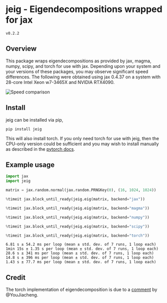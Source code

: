 # jeig - Eigendecompositions wrapped for jax
`v0.2.2`

## Overview

This package wraps eigendecompositions as provided by jax, magma, numpy, scipy, and torch for use with jax. Depending upon your system and your versions of these packages, you may observe significant speed differences. The following were obtained using jax 0.4.37 on a system with 28-core Intel Xeon w7-3465X and NVIDIA RTX4090.

![Speed comparison](https://github.com/mfschubert/jeig/blob/main/docs/speed.png?raw=true)

## Install
jeig can be installed via pip,
```
pip install jeig
```
This will also install torch. If you only need torch for use with jeig, then the CPU-only version could be sufficient and you may wish to install manually as described in the [pytorch docs](https://pytorch.org/get-started/locally/).

## Example usage

```python
import jax
import jeig

matrix = jax.random.normal(jax.random.PRNGKey(0), (16, 1024, 1024))

%timeit jax.block_until_ready(jeig.eig(matrix, backend="jax"))

%timeit jax.block_until_ready(jeig.eig(matrix, backend="magma"))

%timeit jax.block_until_ready(jeig.eig(matrix, backend="numpy"))

%timeit jax.block_until_ready(jeig.eig(matrix, backend="scipy"))

%timeit jax.block_until_ready(jeig.eig(matrix, backend="torch"))
```
```
6.81 s ± 54.2 ms per loop (mean ± std. dev. of 7 runs, 1 loop each)
1min 15s ± 1.35 s per loop (mean ± std. dev. of 7 runs, 1 loop each)
28.6 s ± 341 ms per loop (mean ± std. dev. of 7 runs, 1 loop each)
14.8 s ± 396 ms per loop (mean ± std. dev. of 7 runs, 1 loop each)
1.43 s ± 77.7 ms per loop (mean ± std. dev. of 7 runs, 1 loop each)
```

## Credit
The torch implementation of eigendecomposition is due to a [comment](https://github.com/google/jax/issues/10180#issuecomment-1092098074) by @YouJiacheng.
